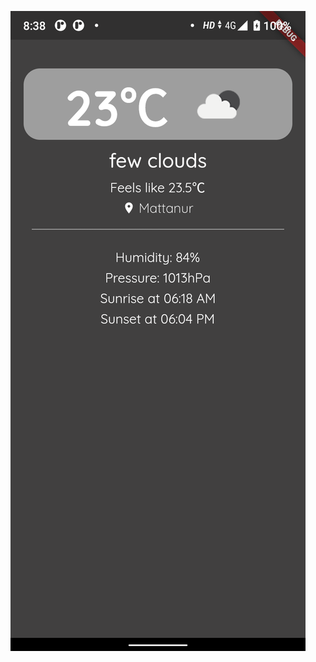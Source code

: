 ![alt text](https://github.com/arjun-sasidharan/flutter-weather-app/blob/main/assets/Screenshot_20221025-203810.png?raw=true)
